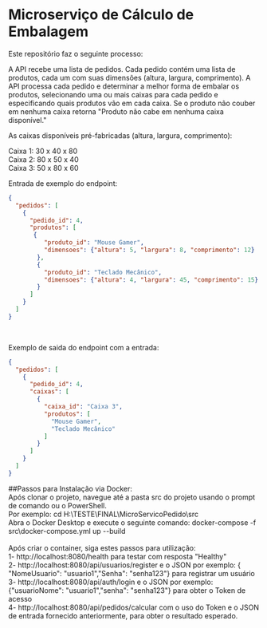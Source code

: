 # Microserviço de Cálculo de Embalagem

Este repositório faz o seguinte processo: 

A API recebe uma lista de pedidos. Cada pedido contém uma lista de produtos, cada um com suas dimensões (altura, largura, comprimento). A API processa cada pedido e determinar a melhor forma de embalar os produtos, selecionando uma ou mais caixas para cada pedido e especificando quais produtos vão em cada caixa. Se o produto não couber em nenhuma caixa retorna "Produto não cabe em nenhuma caixa disponível."<br/>

As caixas disponíveis pré-fabricadas (altura, largura, comprimento):

Caixa 1: 30 x 40 x 80<br/>
Caixa 2: 80 x 50 x 40<br/>
Caixa 3: 50 x 80 x 60<br/>

Entrada de exemplo do endpoint: <br/>
```json
{
  "pedidos": [
    {
      "pedido_id": 4,
      "produtos": [
       {
          "produto_id": "Mouse Gamer",
          "dimensoes": {"altura": 5, "largura": 8, "comprimento": 12}
        },
        {
          "produto_id": "Teclado Mecânico",
          "dimensoes": {"altura": 4, "largura": 45, "comprimento": 15}
        }
      ]
    }
  ]
}
```
<br/>

Exemplo de saida do endpoint com a entrada:<br/>
```json
{
  "pedidos": [
    {
      "pedido_id": 4,
      "caixas": [
        {
          "caixa_id": "Caixa 3",
          "produtos": [
            "Mouse Gamer",
            "Teclado Mecânico"
          ]
        }
      ]
    }
  ]
}
```
##Passos para Instalação via Docker:<br/>
Após clonar o projeto, navegue até a pasta src do projeto usando o prompt de comando ou o PowerShell. <br/>Por exemplo: cd H:\TESTE\FINAL\MicroServicoPedido\src<br/>
Abra o Docker Desktop e execute o seguinte comando: docker-compose -f src\docker-compose.yml up --build<br/><br/>
Após criar o container, siga estes passos para utilização:<br/>
  1- http://localhost:8080/health para testar com resposta "Healthy"<br/>
  2- http://localhost:8080/api/usuarios/register e o JSON por exemplo: { "NomeUsuario": "usuario1","Senha": "senha123"} para registrar um usuário<br/>
  3- http://localhost:8080/api/auth/login e o JSON por exemplo: {"usuarioNome": "usuario1","senha": "senha123"} para obter o Token de acesso<br/>
  4- http://localhost:8080/api/pedidos/calcular com o uso do Token e o JSON de entrada fornecido anteriormente, para obter o resultado esperado.<br/>
